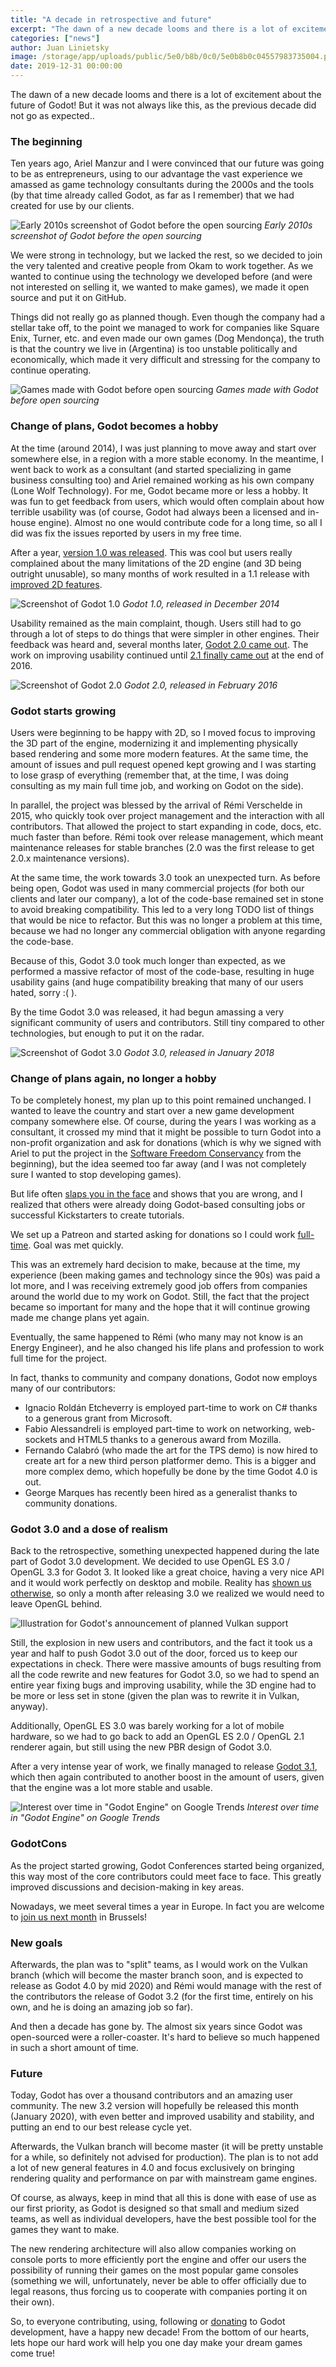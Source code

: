 ```yaml
---
title: "A decade in retrospective and future"
excerpt: "The dawn of a new decade looms and there is a lot of excitement about the future of Godot! But it was not always like this, as the previous decade did not go as expected.."
categories: ["news"]
author: Juan Linietsky
image: /storage/app/uploads/public/5e0/b8b/0c0/5e0b8b0c04557983735004.png
date: 2019-12-31 00:00:00
---
```


The dawn of a new decade looms and there is a lot of excitement about the future of Godot! But it was not always like this, as the previous decade did not go as expected..

### The beginning

Ten years ago, Ariel Manzur and I were convinced that our future was going to be as entrepreneurs, using to our advantage the vast experience we amassed as game technology consultants during the 2000s and the tools (by that time already called Godot, as far as I remember) that we had created for use by our clients.


![Early 2010s screenshot of Godot before the open sourcing](/storage/app/uploads/public/5e0/b83/849/5e0b838492e95726884765.jpeg)
*Early 2010s screenshot of Godot before the open sourcing*


We were strong in technology, but we lacked the rest, so we decided to join the very talented and creative people from Okam to work together. As we wanted to continue using the technology we developed before (and were not interested on selling it, we wanted to make games), we made it open source and put it on GitHub.

Things did not really go as planned though. Even though the company had a stellar take off, to the point we managed to work for companies like Square Enix, Turner, etc. and even made our own games (Dog Mendonça), the truth is that the country we live in (Argentina) is too unstable politically and economically, which made it very difficult and stressing for the company to continue operating.

![Games made with Godot before open sourcing](/storage/app/uploads/public/5e0/b85/d9d/5e0b85d9d3edb853495694.png)
*Games made with Godot before open sourcing*


### Change of plans, Godot becomes a hobby

At the time (around 2014), I was just planning to move away and start over somewhere else, in a region with a more stable economy. In the meantime, I went back to work as a consultant (and started specializing in game business consulting too) and Ariel remained working as his own company (Lone Wolf Technology). For me, Godot became more or less a hobby. It was fun to get feedback from users, which would often complain about how terrible usability was (of course, Godot had always been a licensed and in-house engine). Almost no one would contribute code for a long time, so all I did was fix the issues reported by users in my free time.

After a year, [version 1.0 was released](/article/godot-engine-reaches-1-0). This was cool but users really complained about the many limitations of the 2D engine (and 3D being outright unusable), so many months of work resulted in a 1.1 release with [improved 2D features](/article/godot-1-1-out).



![Screenshot of Godot 1.0](/storage/app/uploads/public/5e0/b86/9eb/5e0b869ebd618160831355.png)
*Godot 1.0, released in December 2014*


Usability remained as the main complaint, though. Users still had to go through a lot of steps to do things that were simpler in other engines. Their feedback was heard and, several months later, [Godot 2.0 came out](/article/godot-engine-reaches-2-0-stable). The work on improving usability continued until [2.1 finally came out](/article/godot-reaches-2-1-stable) at the end of 2016.


![Screenshot of Godot 2.0](/storage/app/uploads/public/5e0/b86/b5e/5e0b86b5e5873141503256.png)
*Godot 2.0, released in February 2016*


### Godot starts growing

Users were beginning to be happy with 2D, so I moved focus to improving the 3D part of the engine, modernizing it and implementing physically based rendering and some more modern features. At the same time, the amount of issues and pull request opened kept growing and I was starting to lose grasp of everything (remember that, at the time, I was doing consulting as my main full time job, and working on Godot on the side).

In parallel, the project was blessed by the arrival of Rémi Verschelde in 2015, who quickly took over project management and the interaction with all contributors. That allowed the project to start expanding in code, docs, etc. much faster than before. Rémi took over release management, which meant maintenance releases for stable branches (2.0 was the first release to get 2.0.x maintenance versions).

At the same time, the work towards 3.0 took an unexpected turn. As before being open, Godot was used in many commercial projects (for both our clients and later our company), a lot of the code-base remained set in stone to avoid breaking compatibility. This led to a very long TODO list of things that would be nice to refactor. But this was no longer a problem at this time, because we had no longer any commercial obligation with anyone regarding the code-base.

Because of this, Godot 3.0 took much longer than expected, as we performed a massive refactor of most of the code-base, resulting in huge usability gains (and huge compatibility breaking that many of our users hated, sorry :( ).

By the time Godot 3.0 was released, it had begun amassing a very significant community of users and contributors. Still tiny compared to other technologies, but enough to put it on the radar.



![Screenshot of Godot 3.0](/storage/app/uploads/public/5e0/b87/225/5e0b87225348f403410178.jpg)
*Godot 3.0, released in January 2018*



### Change of plans again, no longer a hobby

To be completely honest, my plan up to this point remained unchanged. I wanted to leave the country and start over  a new game development company somewhere else. Of course, during the years I was working as a consultant, it crossed my mind that it might be possible to turn Godot into a non-profit organization and ask for donations (which is why we signed with Ariel to put the project in the [Software Freedom Conservancy](https://sfconservancy.org/) from the beginning), but the idea seemed too far away (and I was not completely sure I wanted to stop developing games).

But life often [slaps you in the face](https://www.kickstarter.com/projects/gdquest/make-professional-2d-games-godot-engine-online-cou) and shows that you are wrong, and I realized that others were already doing Godot-based consulting jobs or successful Kickstarters to create tutorials.

We set up a Patreon and started asking for donations so I could work [full-time](https://www.patreon.com/godotengine). Goal was met quickly.

This was an extremely hard decision to make, because at the time, my experience (been making games and technology since the 90s) was paid a lot more, and I was receiving extremely good job offers from companies around the world due to my work on Godot. Still, the fact that the project became so important for many and the hope that it will continue growing made me change plans yet again.

Eventually, the same happened to Rémi (who many may not know is an Energy Engineer), and he also changed his life plans and profession to work full time for the project.

In fact, thanks to community and company donations, Godot now employs many of our contributors:

* Ignacio Roldán Etcheverry is employed part-time to work on C# thanks to a generous grant from Microsoft.
* Fabio Alessandreli is employed part-time to work on networking, web-sockets and HTML5 thanks to a generous award from Mozilla.
* Fernando Calabró (who made the art for the TPS demo) is now hired to create art for a new third person platformer demo. This is a bigger and more complex demo, which hopefully be done by the time Godot 4.0 is out.
* George Marques has recently been hired as a generalist thanks to community donations.


### Godot 3.0 and a dose of realism

Back to the retrospective, something unexpected happened during the late part of Godot 3.0 development. We decided to use OpenGL ES 3.0 / OpenGL 3.3 for Godot 3. It looked like a great choice, having a very nice API and it would work perfectly on desktop and mobile. Reality has [shown us otherwise](/article/abandoning-gles3-vulkan-and-gles2), so only a month after releasing 3.0 we realized we would need to leave OpenGL behind.



![Illustration for Godot's announcement of planned Vulkan support](/storage/app/uploads/public/5e0/b87/bb2/5e0b87bb2df48404553151.png)


Still, the explosion in new users and contributors, and the fact it took us a year and half to push Godot 3.0 out of the door, forced us to keep our expectations in check. There were massive amounts of bugs resulting from all the code rewrite and new features for Godot 3.0, so we had to spend an entire year fixing bugs and improving usability, while the 3D engine had to be more or less set in stone (given the plan was to rewrite it in Vulkan, anyway).

Additionally, OpenGL ES 3.0 was barely working for a lot of mobile hardware, so we had to go back to add an OpenGL ES 2.0 / OpenGL 2.1 renderer again, but still using the new PBR design of Godot 3.0.

After a very intense year of work, we finally managed to release [Godot 3.1](/article/godot-3-1-released), which then again contributed to another boost in the amount of users, given that the engine was a lot more stable and usable.


![Interest over time in "Godot Engine" on Google Trends](/storage/app/uploads/public/5e0/b88/c66/5e0b88c660334537087053.png)
*Interest over time in "Godot Engine" on Google Trends*


### GodotCons

As the project started growing, Godot Conferences started being organized, this way most of the core contributors could meet face to face. This greatly improved discussions and decision-making in key areas.

Nowadays, we meet several times a year in Europe. In fact you are welcome to [join us next month](/article/meet-community-fosdem-and-godotcon-2020) in Brussels!


### New goals

Afterwards, the plan was to "split" teams, as I would work on the Vulkan branch (which will become the master branch soon, and is expected to release as Godot 4.0 by mid 2020) and Rémi would manage with the rest of the contributors the release of Godot 3.2 (for the first time, entirely on his own, and he is doing an amazing job so far).

And then a decade has gone by. The almost six years since Godot was open-sourced were a roller-coaster. It's hard to believe so much happened in such a short amount of time.

### Future

Today, Godot has over a thousand contributors and an amazing user community. The new 3.2 version will hopefully be released this month (January 2020), with even better and improved usability and stability, and putting an end to our best release cycle yet.

Afterwards, the Vulkan branch will become master (it will be pretty unstable for a while, so definitely not advised for production). The plan is to not add a lot of new general features in 4.0 and focus exclusively on bringing rendering quality and performance on par with mainstream game engines.

Of course, as always, keep in mind that all this is done with ease of use as our first priority, as Godot is designed so that small and medium sized teams, as well as individual developers, have the best possible tool for the games they want to make.

The new rendering architecture will also allow companies working on console ports to more efficiently port the engine and offer our users the possibility of running their games on the most popular game consoles (something we will, unfortunately, never be able to offer officially due to legal reasons, thus forcing us to cooperate with companies porting it on their own).

So, to everyone contributing, using, following or [donating](https://www.patreon.com/godotengine) to Godot development, have a happy new decade! From the bottom of our hearts, lets hope our hard work will help you one day make your dream games come true!
